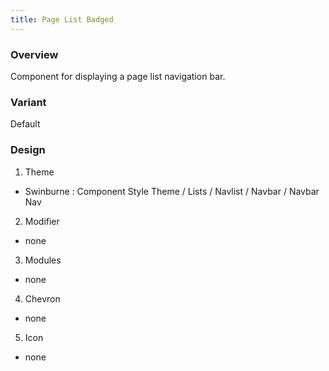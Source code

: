 ```yaml
---
title: Page List Badged
---
```

### Overview
  Component for displaying a page list navigation bar.
### Variant 
  Default
### Design
1. Theme
 * Swinburne : Component Style Theme / Lists / Navlist / Navbar / Navbar Nav
2. Modifier
 * none
3. Modules
 * none
4. Chevron
 * none
5. Icon
 * none

